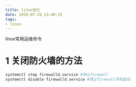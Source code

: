 ```yaml
---
title: linux优化
date: 2019-07-29 13:40:15
tags:
- linux
---
```

linux常用运维命令
<!-- more -->
# 1 关闭防火墙的方法

```bash 
systemctl stop firewalld.service #停止firewall
systemctl disable firewalld.service #禁止firewall开机启动
```